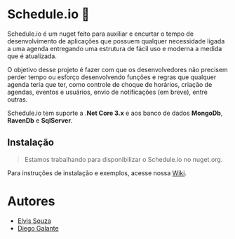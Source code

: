# Schedule.io 📅
 
Schedule.io é um nuget feito para auxiliar e encurtar o tempo de desenvolvimento de aplicações que possuem qualquer necessidade ligada a uma agenda entregando uma estrutura de fácil uso e moderna a medida que é atualizada.
 
O objetivo desse projeto é fazer com que os desenvolvedores não precisem perder tempo ou esforço desenvolvendo funções e regras que qualquer agenda teria que ter, como controle de choque de horários, criação de agendas, eventos e usuários, envio de notificações (em breve), entre outras.
 
Schedule.io tem suporte a .**Net Core 3.x** e aos banco de dados **MongoDb**, **RavenDb** e **SqlServer**.

## Instalação
> Estamos trabalhando para disponibilizar o Schedule.io no nuget.org.

Para instruções de instalação e exemplos, acesse nossa [Wiki](https://github.com/typinghard/Schedule.io/wiki/Home).

# Autores

* [Elvis Souza](https://www.linkedin.com/in/elvissouza/)
* [Diego Galante](https://www.linkedin.com/in/diego-galante/)
